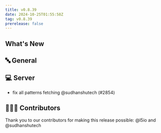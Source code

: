 ```yaml
---
title: v0.8.39
date: 2024-10-25T01:55:58Z
tag: v0.8.39
prerelease: false
---
```


## What's New
## 🔤 General
## 💻 Server

- fix all patterns fetching @sudhanshutech (#2854)

## 👨🏽‍💻 Contributors

Thank you to our contributors for making this release possible:
@l5io and @sudhanshutech

